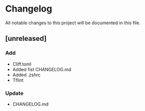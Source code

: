 # Changelog

All notable changes to this project will be documented in this file.

## [unreleased]

### Add

- Cliff.toml
- Added fist CHANGELOG.md
- Added .zshrc
- Tflint

### Update

- CHANGELOG.md

<!-- generated by git-cliff -->
